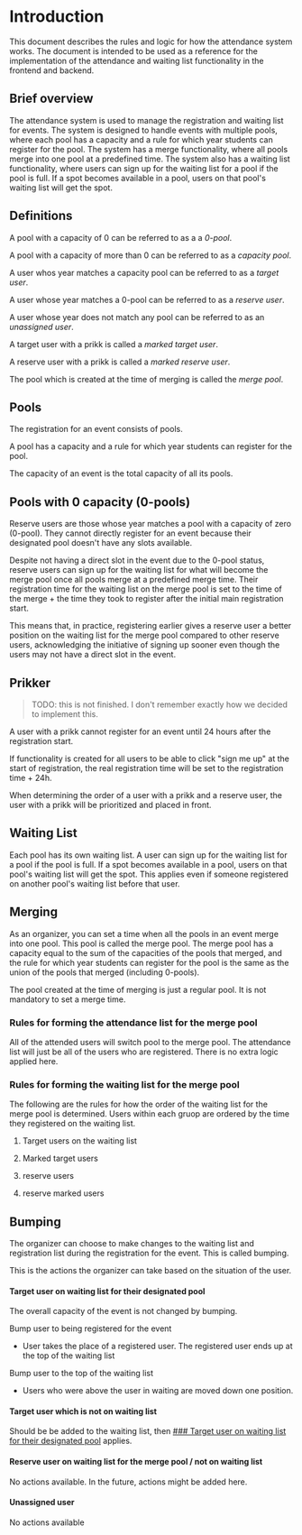 # Introduction

This document describes the rules and logic for how the attendance system works. The document is intended to be used as a reference for the implementation of the attendance and waiting list functionality in the frontend and backend.

## Brief overview

The attendance system is used to manage the registration and waiting list for events. The system is designed to handle events with multiple pools, where each pool has a capacity and a rule for which year students can register for the pool. The system has a merge functionality, where all pools merge into one pool at a predefined time. The system also has a waiting list functionality, where users can sign up for the waiting list for a pool if the pool is full. If a spot becomes available in a pool, users on that pool's waiting list will get the spot.

## Definitions

A pool with a capacity of 0 can be referred to as a a _0-pool_.

A pool with a capacity of more than 0 can be referred to as a _capacity pool_.

A user whos year matches a capacity pool can be referred to as a _target user_.

A user whose year matches a 0-pool can be referred to as a _reserve user_.

A user whose year does not match any pool can be referred to as an _unassigned user_.

A target user with a prikk is called a _marked target user_.

A reserve user with a prikk is called a _marked reserve user_.

The pool which is created at the time of merging is called the _merge pool_.

## Pools

The registration for an event consists of pools.

A pool has a capacity and a rule for which year students can register for the pool.

The capacity of an event is the total capacity of all its pools.

## Pools with 0 capacity (0-pools)

Reserve users are those whose year matches a pool with a capacity of zero (0-pool). They cannot directly register for an event because their designated pool doesn't have any slots available.

Despite not having a direct slot in the event due to the 0-pool status, reserve users can sign up for the waiting list for what will become the merge pool once all pools merge at a predefined merge time. Their registration time for the waiting list on the merge pool is set to the time of the merge + the time they took to register after the initial main registration start.

This means that, in practice, registering earlier gives a reserve user a better position on the waiting list for the merge pool compared to other reserve users, acknowledging the initiative of signing up sooner even though the users may not have a direct slot in the event.

## Prikker

> TODO: this is not finished. I don't remember exactly how we decided to implement this.

A user with a prikk cannot register for an event until 24 hours after the registration start.

If functionality is created for all users to be able to click "sign me up" at the start of registration, the real registration time will be set to the registration time + 24h. 

When determining the order of a user with a prikk and a reserve user, the user with a prikk will be prioritized and placed in front.

## Waiting List

Each pool has its own waiting list. A user can sign up for the waiting list for a pool if the pool is full. If a spot becomes available in a pool, users on that pool's waiting list will get the spot. This applies even if someone registered on another pool's waiting list before that user. 

## Merging

As an organizer, you can set a time when all the pools in an event merge into one pool. This pool is called the merge pool. The merge pool has a capacity equal to the sum of the capacities of the pools that merged, and the rule for which year students can register for the pool is the same as the union of the pools that merged (including 0-pools).

The pool created at the time of merging is just a regular pool. It is not mandatory to set a merge time.

### Rules for forming the attendance list for the merge pool

All of the attended users will switch pool to the merge pool.  The attendance list will just be all of the users who are registered. There is no extra logic applied here.

### Rules for forming the waiting list for the merge pool

The following are the rules for how the order of the waiting list for the merge pool is determined. Users within each gruop are ordered by the time they registered on the waiting list.

1. Target users on the waiting list

2. Marked target users

3. reserve users

4. reserve marked users

## Bumping

The organizer can choose to make changes to the waiting list and registration list during the registration for the event. This is called bumping.

This is the actions the organizer can take based on the situation of the user.

#### Target user on waiting list for their designated pool

The overall capacity of the event is not changed by bumping. 

Bump user to being registered for the event
- User takes the place of a registered user. The registered user ends up at the top of the waiting list

Bump user to the top of the waiting list
- Users who were above the user in waiting are moved down one position.

#### Target user which is not on waiting list

Should be be added to the waiting list, then [### Target user on waiting list for their designated pool](#target-user-on-waiting-list-for-their-designated-pool) applies.

#### Reserve user on waiting list for the merge pool / not on waiting list

No actions available. In the future, actions might be added here.

#### Unassigned user

No actions available